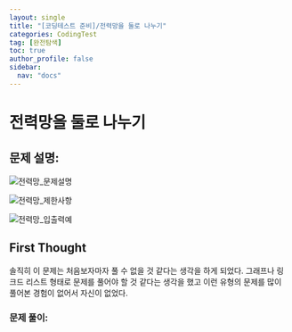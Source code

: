 ```yaml
---
layout: single
title: "[코딩테스트 준비]/전력망을 둘로 나누기"
categories: CodingTest
tag: [완전탐색]
toc: true
author_profile: false
sidebar:
  nav: "docs"
---
```


# 전력망을 둘로 나누기

## 문제 설명:

![전력망_문제설명]({{site.url}}/images/2023-08-14-전력망을둘로나누기/전력망_문제설명.png)

![전력망_제한사항]({{site.url}}/images/2023-08-14-전력망을둘로나누기/전력망_제한사항.png)

![전력망_입출력예]({{site.url}}/images/2023-08-14-전력망을둘로나누기/전력망_입출력예.png)

## First Thought

솔직히 이 문제는 처음보자마자 풀 수 없을 것 같다는 생각을 하게 되었다. 그래프나 링크드 리스트 형태로 문제를 풀어야 할 것 같다는 생각을 했고 이런 유형의 문제를 많이 풀어본 경험이 없어서 자신이 없었다.

### 문제 풀이:
